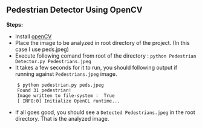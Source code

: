 ## Pedestrian Detector Using OpenCV

**Steps:**

* Install [openCV](https://docs.opencv.org/3.0-beta/doc/py_tutorials/py_setup/py_setup_in_windows/py_setup_in_windows.html)
* Place the image to be analyzed in root directory of the project. (In this case I use peds.jpeg)
* Execute following comand from root of the directory : `python Pedestrian Detector.py Pedestrians.jpeg`
* It takes a few seconds for it to run, you should following output if running against `Pedestrians.jpeg` image.

```
    $ python pedestrian.py peds.jpeg
    Found 31 pedestrian!
    Image written to file-system :  True
    [ INFO:0] Initialize OpenCL runtime...
```

* If all goes good, you should see a `Detected Pedestrians.jpeg` in the root directory. That is the analyzed image.
